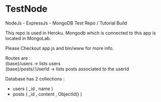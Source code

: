 # TestNode
NodeJs - ExpressJs - MongoDB Test Repo / Tutorial Build

This repo is used in Heroku. 
Mongodb which is connected to this app is located in MongoLab.

Please Checkout app.js and bin/www for more info.

Routes are :   
  {base}/users -> lists users  
  {base}/posts/:UserId -> lists posts associated to the userId  

Database has 2 collections :
  - users ( _id , name )
  - posts ( _id , content , ObjectId() )
  

